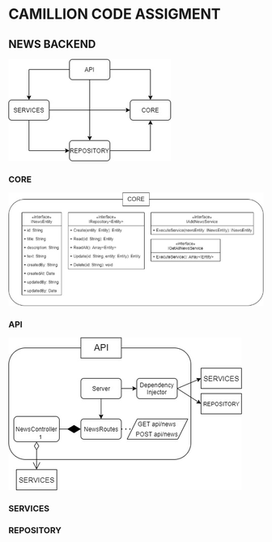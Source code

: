 # CAMILLION CODE ASSIGMENT

## NEWS BACKEND

![components_diagram](img/components_diagram.jpg)

### CORE

![CORE_diagram](img/CORE_diagram.jpg)

### API

![API_diagram](img/API_diagram.jpg)

### SERVICES

### REPOSITORY
